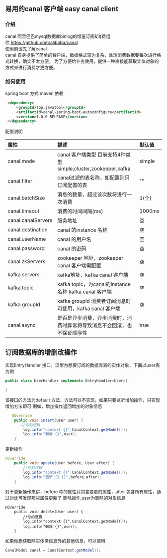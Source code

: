 ## 易用的canal 客户端 easy canal client

### 介绍
canal 阿里巴巴mysql数据库binlog的增量订阅&消费组件,https://github.com/alibaba/canal  
使用前请先了解canal  
canal 自身提供了简单的客户端，数据格式较为复杂，处理消费数据要每次进行格式转换，确实不太方便。
为了方便给业务使用，提供一种直接能获取实体对象的方式来进行消费才更方便。

### 如何使用
spring boot 方式 
maven 依赖
```xml
 <dependency>
     <groupId>top.javatool</groupId>
     <artifactId>canal-spring-boot-autoconfigure</artifactId>
     <version>1.0.0-RELEASE</version>
 </dependency>
```
配置说明

|属性|描述|默认值|
|:----    |:---------------------    |:------- |
|canal.mode |canal 客户端类型 目前支持4种类型 simple,cluster,zookeeper,kafka |simple
|canal.filter| canal过滤的表名称，如配置则只订阅配置的表|""
|canal.batchSize| 消息的数量，超过该次数将进行一次消费 |1(个)
|canal.timeout  |消费的时间间隔(ms)|1000ms
|canal.canalServers     |服务地址    |空
|canal.destination |canal 的instance 名称    |空
|canal.userName     |canal 的用户名    |空
|canal.password |canal 的密码     |空
|canal.zkServers |zookeeper 地址，zookeeper canal 客户端需配置   |空
|kafka.servers |kafka地址，kafka canal 客户端  |空
|kafka.topic |kafka topic，为canal的instance名称 kafka canal 客户端    |空
|kafka.groupId  |kafka groupId 消费者订阅消息时可使用，kafka canal 客户端 |空
|canal.async |是否是异步消费，异步消费时，消费时异常将导致消息不会回滚，也不保证顺序性 |true

## 订阅数据库的增删改操作
实现EntryHandler<T> 接口，泛型为想要订阅的数据库表的实体对象，下面以user表为例
```java
public class UserHandler implements EntryHandler<User>{

}
```
该接口的方法为default 方法，方法可以不实现，如果只要监听增加操作，只实现增加方法即可
例如，增加操作返回增加的对象信息  
```java
   @Override
    public void insert(User user) {
	   //你的逻辑
        log.info("context {}",CanalContext.getModel());
        log.info("新增 {}",user);
    }
```
更新操作  
```java
@Override
    public void update(User before, User after) {
	    //你的逻辑
        log.info("context {}",CanalContext.getModel());
        log.info("更新 {} {}",before,after);
    }
```
对于更新操作来讲，before 中的属性只包含变更的属性，after 包含所有属性，通过对比可发现那些属性更新了
删除操作,user为删除的对象信息  
```
@Override
    public void delete(User user) {
	    //你的逻辑
        log.info("context {}",CanalContext.getModel());
        log.info("删除 {}",user);
    }
```
如果你想获取除实体类信息外的其他信息，可以使用
```java
CanalModel canal = CanalContext.getModel();
```
